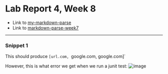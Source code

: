 # Lab Report 4, Week 8

- Link to [my-markdown-parse](https://github.com/celesteck/markdown-parser-new)
- Link to [markdown-parse-week7](https://github.com/ima-quack/markdown-parser)
***
### **Snippet 1**

This should produce `[url.com, `google.com, google.com]`

However, this is what error we get when we run a junit test:
![image](https://user-images.githubusercontent.com/100736576/169713682-ceaa905b-93be-43a7-ab48-5a71a984d60e.png)

